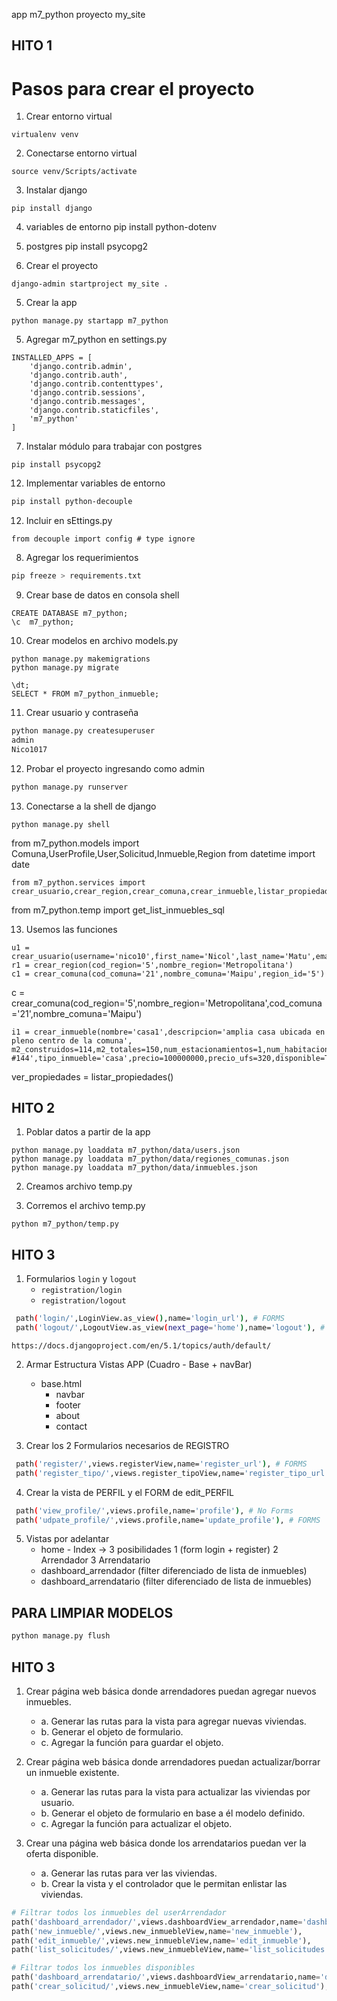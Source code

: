 app m7_python
proyecto my_site
## HITO 1

# Pasos para crear el proyecto
1. Crear entorno virtual
```
virtualenv venv
```
2. Conectarse entorno virtual
```
source venv/Scripts/activate
```
3. Instalar django
```
pip install django
```
4. variables de entorno
pip install python-dotenv

5. postgres
pip install psycopg2

4. Crear el proyecto
```
django-admin startproject my_site .
```
5. Crear la app
```
python manage.py startapp m7_python
```
5. Agregar m7_python en settings.py
```
INSTALLED_APPS = [
    'django.contrib.admin',
    'django.contrib.auth',
    'django.contrib.contenttypes',
    'django.contrib.sessions',
    'django.contrib.messages',
    'django.contrib.staticfiles',
    'm7_python'
]
```
7. Instalar módulo para trabajar con postgres
```
pip install psycopg2
```
12. Implementar variables de entorno
```bash
pip install python-decouple
```
12. Incluir en sEttings.py
```
from decouple import config # type ignore
```
8. Agregar los requerimientos
```bash
pip freeze > requirements.txt
```
9. Crear base de datos en consola shell
```
CREATE DATABASE m7_python;
\c  m7_python;
```
10. Crear modelos en archivo models.py
```
python manage.py makemigrations
python manage.py migrate

\dt;
SELECT * FROM m7_python_inmueble;
```
11. Crear usuario y contraseña
```bash
python manage.py createsuperuser
admin
Nico1017
```

12. Probar el proyecto ingresando como admin
```bash
python manage.py runserver
```

13. Conectarse a la shell de django
```
python manage.py shell
```
from m7_python.models import Comuna,UserProfile,User,Solicitud,Inmueble,Region
from datetime import date
```
from m7_python.services import crear_usuario,crear_region,crear_comuna,crear_inmueble,listar_propiedades,actualizar_disponibilidad,eliminar_inmueble
```
from m7_python.temp import get_list_inmuebles_sql

13. Usemos las funciones
```
u1 = crear_usuario(username='nico10',first_name='Nicol',last_name='Matu',email='nico@gmail.com',password='1234')
r1 = crear_region(cod_region='5',nombre_region='Metropolitana')
c1 = crear_comuna(cod_comuna='21',nombre_comuna='Maipu',region_id='5')
```
c = crear_comuna(cod_region='5',nombre_region='Metropolitana',cod_comuna='21',nombre_comuna='Maipu')
```
i1 = crear_inmueble(nombre='casa1',descripcion='amplia casa ubicada en pleno centro de la comuna', m2_construidos=114,m2_totales=150,num_estacionamientos=1,num_habitaciones=3,num_baños=2,direccion='Chacabuco #144',tipo_inmueble='casa',precio=100000000,precio_ufs=320,disponible=True,comuna_id='21',arrendador_id=2)
```
ver_propiedades = listar_propiedades()


## HITO 2
1. Poblar datos a partir de la app
```
python manage.py loaddata m7_python/data/users.json
python manage.py loaddata m7_python/data/regiones_comunas.json
python manage.py loaddata m7_python/data/inmuebles.json
```

2. Creamos archivo temp.py

3. Corremos el archivo temp.py
```
python m7_python/temp.py
```

## HITO 3
1. Formularios `login` y `logout`
    - `registration/login`
    - `registration/logout`
```bash
 path('login/',LoginView.as_view(),name='login_url'), # FORMS
 path('logout/',LogoutView.as_view(next_page='home'),name='logout'), # FORMS
```
`https://docs.djangoproject.com/en/5.1/topics/auth/default/`

2. Armar Estructura Vistas APP (Cuadro - Base + navBar)
    - base.html
        - navbar
        - footer
        - about
        - contact 
        
3. Crear los 2 Formularios necesarios de REGISTRO
```bash
 path('register/',views.registerView,name='register_url'), # FORMS
 path('register_tipo/',views.register_tipoView,name='register_tipo_url'), # FORMS
```
4. Crear la vista de PERFIL y el FORM de edit_PERFIL
```bash
 path('view_profile/',views.profile,name='profile'), # No Forms
 path('udpate_profile/',views.profile,name='update_profile'), # FORMS
```
5. Vistas por adelantar
    - home - Index -> 3 posibilidades   1 (form login + register) 2 Arrendador 3 Arrendatario
    - dashboard_arrendador (filter diferenciado de lista de inmuebles)
    - dashboard_arrendatario  (filter diferenciado de lista de inmuebles)

## PARA LIMPIAR MODELOS
```bash
python manage.py flush
```
## HITO 3
1. Crear página web básica donde arrendadores puedan agregar nuevos inmuebles.
    - a. Generar las rutas para la vista para agregar nuevas viviendas.
    - b. Generar el objeto de formulario.
    - c. Agregar la función para guardar el objeto.

2. Crear página web básica donde arrendadores puedan actualizar/borrar un inmueble existente.
    - a. Generar las rutas para la vista para actualizar las viviendas por usuario.
    - b. Generar el objeto de formulario en base a él modelo definido.
    - c. Agregar la función para actualizar el objeto.

3. Crear una página web básica donde los arrendatarios puedan ver la oferta disponible. 
    - a. Generar las rutas para ver las viviendas.
    - b. Crear la vista y el controlador que le permitan enlistar las viviendas.
```py
# Filtrar todos los inmuebles del userArrendador
path('dashboard_arrendador/',views.dashboardView_arrendador,name='dashboard_arrendador'),
path('new_inmueble/',views.new_inmuebleView,name='new_inmueble'),
path('edit_inmueble/',views.new_inmuebleView,name='edit_inmueble'),
path('list_solicitudes/',views.new_inmuebleView,name='list_solicitudes'),

# Filtrar todos los inmuebles disponibles
path('dashboard_arrendatario/',views.dashboardView_arrendatario,name='dashboard_arrendatario'),
path('crear_solicitud/',views.new_inmuebleView,name='crear_solicitud'),